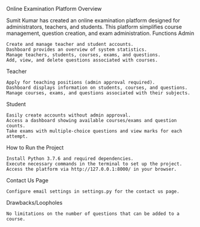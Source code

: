 Online Examination Platform
Overview

Sumit Kumar has created an online examination platform designed for administrators, teachers, and students. This platform simplifies course management, question creation, and exam administration.
Functions
Admin

    Create and manage teacher and student accounts.
    Dashboard provides an overview of system statistics.
    Manage teachers, students, courses, exams, and questions.
    Add, view, and delete questions associated with courses.

Teacher

    Apply for teaching positions (admin approval required).
    Dashboard displays information on students, courses, and questions.
    Manage courses, exams, and questions associated with their subjects.

Student

    Easily create accounts without admin approval.
    Access a dashboard showing available courses/exams and question counts.
    Take exams with multiple-choice questions and view marks for each attempt.

How to Run the Project

    Install Python 3.7.6 and required dependencies.
    Execute necessary commands in the terminal to set up the project.
    Access the platform via http://127.0.0.1:8000/ in your browser.

Contact Us Page

    Configure email settings in settings.py for the contact us page.

Drawbacks/Loopholes

    No limitations on the number of questions that can be added to a course.
